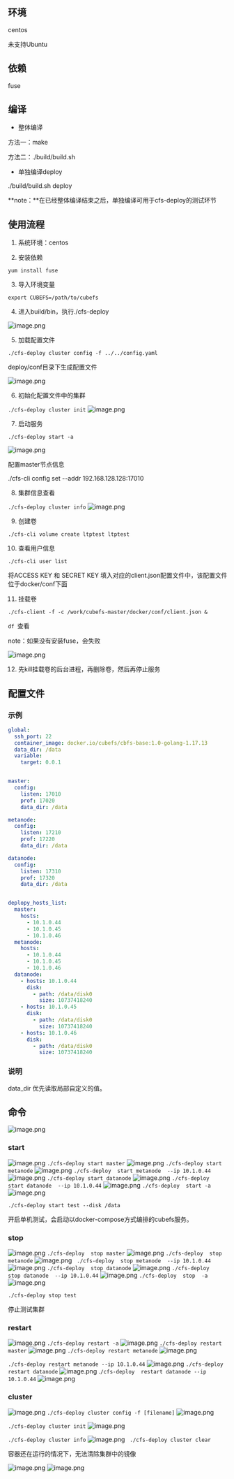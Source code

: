## 环境
centos 

未支持Ubuntu
## 依赖
fuse
## 编译

- 整体编译

方法一：make

方法二：./build/build.sh

- 单独编译deploy

./build/build.sh deploy

**note：**在已经整体编译结束之后，单独编译可用于cfs-deploy的测试环节

## 使用流程

1. 系统环境：centos

2. 安装依赖

`yum install fuse`

3. 导入环境变量

`export CUBEFS=/path/to/cubefs`

4. 进入build/bin，执行./cfs-deploy

![image.png](./pic/deploy1.png)

5. 加载配置文件

`./cfs-deploy cluster config -f ../../config.yaml `

deploy/conf目录下生成配置文件

![image.png](./pic/deploy2.png)

6. 初始化配置文件中的集群

`./cfs-deploy cluster init`
![image.png](./pic/deploy3.png)

7. 启动服务

`./cfs-deploy start -a`

![image.png](./pic/deploy4.png)

配置master节点信息

./cfs-cli config set --addr 192.168.128.128:17010

8. 集群信息查看

`./cfs-deploy cluster info`
![image.png](./pic/deploy5.png)

9. 创建卷

`./cfs-cli volume create ltptest ltptest`

10. 查看用户信息

`./cfs-cli user list`

将ACCESS KEY 和 SECRET KEY 填入对应的client.json配置文件中，该配置文件位于docker/conf下面

11. 挂载卷

 `./cfs-client -f -c /work/cubefs-master/docker/conf/client.json &`

`df `查看

note：如果没有安装fuse，会失败

![image.png](./pic/deploy6.png)

12. 先kill挂载卷的后台进程，再删除卷，然后再停止服务

## 配置文件
### 示例
```yaml
global:
  ssh_port: 22
  container_image: docker.io/cubefs/cbfs-base:1.0-golang-1.17.13
  data_dir: /data
  variable:
    target: 0.0.1


master: 
  config:
    listen: 17010
    prof: 17020
    data_dir: /data

metanode:
  config:
    listen: 17210
    prof: 17220
    data_dir: /data

datanode:
  config:
    listen: 17310
    prof: 17320
    data_dir: /data


deplopy_hosts_list:
  master:
    hosts:
      - 10.1.0.44
      - 10.1.0.45
      - 10.1.0.46
  metanode:
    hosts:
      - 10.1.0.44
      - 10.1.0.45
      - 10.1.0.46
  datanode:
    - hosts: 10.1.0.44
      disk:
        - path: /data/disk0
          size: 10737418240
    - hosts: 10.1.0.45
      disk:
        - path: /data/disk0
          size: 10737418240
    - hosts: 10.1.0.46
      disk:
        - path: /data/disk0
          size: 10737418240


```
### 说明
data_dir 优先读取局部自定义的值。


## 命令
![image.png](./pic/deploy7.png)
### start
![image.png](./pic/deploy8.png)
`./cfs-deploy start master`
![image.png](./pic/deploy9.png)
`./cfs-deploy start metanode`
![image.png](./pic/deploy10.png)
`./cfs-deploy  start metanode  --ip 10.1.0.44`
![image.png](./pic/deploy11.png)
`./cfs-deploy start datanode`
![image.png](./pic/deploy12.png)
`./cfs-deploy  start datanode  --ip 10.1.0.44`
![image.png](./pic/deploy13.png)
`./cfs-deploy  start -a`
![image.png](./pic/deploy14.png)

`./cfs-deploy start test --disk /data`

开启单机测试，会启动以docker-compose方式编排的cubefs服务。

### stop
![image.png](./pic/deploy15.png)
`./cfs-deploy  stop master`
![image.png](./pic/deploy16.png)
`./cfs-deploy  stop metanode`
![image.png](./pic/deploy17.png)
` ./cfs-deploy  stop metanode  --ip 10.1.0.44`
![image.png](./pic/deploy18.png)
`./cfs-deploy  stop datanode`
![image.png](./pic/deploy19.png)
`./cfs-deploy  stop datanode  --ip 10.1.0.44`
![image.png](./pic/deploy20.png)
`./cfs-deploy  stop  -a`
![image.png](./pic/deploy21.png)

`./cfs-deploy stop test`

停止测试集群
### restart
![image.png](./pic/deploy22.png)
`./cfs-deploy restart -a`
![image.png](./pic/deploy23.png)
`./cfs-deploy restart master`
![image.png](./pic/deploy24.png)
`./cfs-deploy restart metanode`
![image.png](./pic/deploy25.png)

`./cfs-deploy restart metanode --ip 10.1.0.44`
![image.png](./pic/deploy26.png)
`./cfs-deploy restart datanode`
![image.png](./pic/deploy27.png)
.`/cfs-deploy  restart datanode --ip 10.1.0.44`
![image.png](./pic/deploy28.png)
### cluster
![image.png](./pic/deploy29.png)
`./cfs-deploy cluster config -f [filename]`
![image.png](./pic/deploy30.png)

`./cfs-deploy cluster init`
![image.png](./pic/deploy31.png)

`./cfs-deploy cluster info`
![image.png](./pic/deploy32.png)
` ./cfs-deploy cluster clear`

容器还在运行的情况下，无法清除集群中的镜像

![image.png](./pic/deploy33.png)
![image.png](./pic/deploy34.png)



